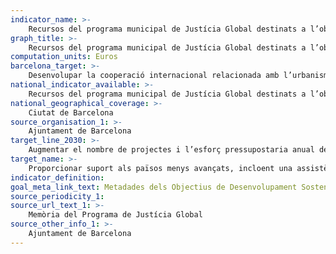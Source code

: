 ```yaml
---
indicator_name: >-
    Recursos del programa municipal de Justícia Global destinats a l’objectiu de millorar l’urbanisme i l’habitatge
graph_title: >-
    Recursos del programa municipal de Justícia Global destinats a l’objectiu de millorar l’urbanisme i l’habitatge
computation_units: Euros
barcelona_target: >-
    Desenvolupar la cooperació internacional relacionada amb l’urbanisme i l’habitatge
national_indicator_available: >-
    Recursos del programa municipal de Justícia Global destinats a l’objectiu de millorar l’urbanisme i l’habitatge
national_geographical_coverage: >-
    Ciutat de Barcelona
source_organisation_1: >-
    Ajuntament de Barcelona
target_line_2030: >-
    Augmentar el nombre de projectes i l’esforç pressupostaria anual dedicat a aquest àmbit, integrant les perspectives de gènere i d’accessibilitat com a elements propis d’aquest treball i mantenint el nombre tècnics municipals de ciutats sòcies implicats en programes d’intercanvi
target_name: >-
    Proporcionar suport als països menys avançats, incloent una assistència financera i tècnica, perquè puguin construir edificis sostenibles i resilients utilitzant materials locals
indicator_definition:
goal_meta_link_text: Metadades dels Objectius de Desenvolupament Sostenible de les Nacions Unides (pdf 894kB)
source_periodicity_1:
source_url_text_1: >-
    Memòria del Programa de Justícia Global
source_other_info_1: >-
    Ajuntament de Barcelona
---
```


